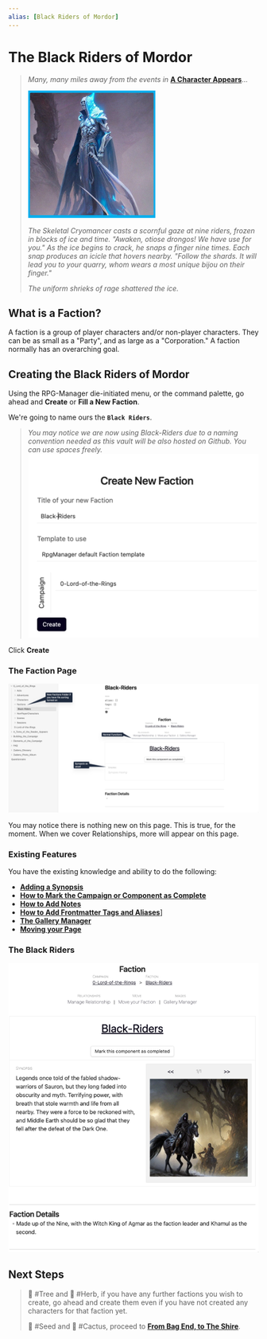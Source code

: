 ```yaml
---
alias: [Black Riders of Mordor]
---
```

# The Black Riders of Mordor

> *Many, many miles away from the events in* [**A Character Appears**](A-Character-Appears.md)...
>
> ![Ignominious_Small](../Zadens_Photo_Album/Guide/Storytelling/Ignominious_Small.png)
>
> *The Skeletal Cryomancer casts a scornful gaze at nine riders, frozen in blocks of ice and time. "Awaken, otiose drongos! We have use for you."  As the ice begins to crack, he snaps a finger nine times. Each snap produces an icicle that hovers nearby. "Follow the shards. It will lead you to your quarry, whom wears a most unique bijou on their finger."*
>
> *The uniform shrieks of rage shattered the ice.*

## What is a Faction?

A faction is a group of player characters and/or non-player characters. They can be as small as a "Party", and as large as a "Corporation." A faction normally has an overarching goal.

## Creating the Black Riders of Mordor

Using the RPG-Manager die-initiated menu, or the command palette, go ahead and **Create** or **Fill a New Faction**.

We're going to name ours the **`Black Riders`**.

> *You may notice we are now using Black-Riders due to a naming convention needed as this vault will be also hosted on Github. You can use spaces freely.*
![RPGM-Elements-Factions-Create](../Zadens_Photo_Album/Guide/Elements/Factions/RPGM-Elements-Factions-Create.png)

Click **Create**

### The Faction Page

![RPGM-Elements-Factions-Page](../Zadens_Photo_Album/Guide/Elements/Factions/RPGM-Elements-Factions-Page.png)

You may notice there is nothing new on this page. This is true, for the moment. When we cover Relationships, more will appear on this page.

### Existing Features

You have the existing knowledge and ability to do the following:

- [**Adding a Synopsis**](../Building_the_Campaign/Building-a-Campaign.md#Adding%20a%20Synopsis)
- [**How to Mark the Campaign or Component as Complete**](../Building_the_Campaign/Building-a-Campaign.md#How%20to%20Mark%20the%20Campaign%20or%20Component%20as%20Complete)
- [**How to Add Notes**](../Building_the_Campaign/Building-a-Campaign.md#How%20to%20Add%20Notes)
- [**How to Add Frontmatter Tags and Aliases**](../Building_the_Campaign/Building-a-Campaign.md#How%20to%20Add%20Frontmatter%20Tags%20and%20Aliases)]
- [**The Gallery Manager**](../Building_the_Campaign/Creating-an-Adventure.md#The%20Gallery%20Manager)
- [**Moving your Page**](../Building_the_Campaign/Creating-an-Adventure.md#Moving%20your%20Page)

### The Black Riders

![RPGM-Elements-Factions-Sample](../Zadens_Photo_Album/Guide/Elements/Factions/RPGM-Elements-Factions-Sample.png)

## Next Steps

> 🌲 #Tree and 🌿 #Herb, if you have any further factions you wish to create, go ahead and create them even if you have not created any characters for that faction yet.
>
> 🌱 #Seed and 🌵 #Cactus, proceed to [**From Bag End, to The Shire**](From-Bag-End-to-The-Shire.md).
